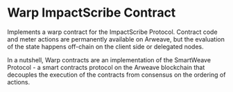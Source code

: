 # Warp ImpactScribe Contract

Implements a warp contract for the ImpactScribe Protocol. 
Contract code and meter actions are permanently available on Arweave, but the evaluation of the state happens off-chain on the client side or delegated nodes. 

In a nutshell, Warp contracts are an implementation of the SmartWeave Protocol - a smart contracts protocol on the Arweave blockchain that decouples the execution of the contracts from consensus on the ordering of actions.